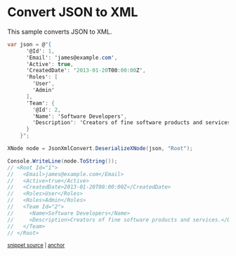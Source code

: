 # Convert JSON to XML

This sample converts JSON to XML.

<!-- snippet: ConvertJsonToXml -->
<a id='snippet-convertjsontoxml'></a>
```cs
var json = @"{
      '@Id': 1,
      'Email': 'james@example.com',
      'Active': true,
      'CreatedDate': '2013-01-20T00:00:00Z',
      'Roles': [
        'User',
        'Admin'
      ],
      'Team': {
        '@Id': 2,
        'Name': 'Software Developers',
        'Description': 'Creators of fine software products and services.'
      }
    }";

XNode node = JsonXmlConvert.DeserializeXNode(json, "Root");

Console.WriteLine(node.ToString());
// <Root Id="1">
//   <Email>james@example.com</Email>
//   <Active>true</Active>
//   <CreatedDate>2013-01-20T00:00:00Z</CreatedDate>
//   <Roles>User</Roles>
//   <Roles>Admin</Roles>
//   <Team Id="2">
//     <Name>Software Developers</Name>
//     <Description>Creators of fine software products and services.</Description>
//   </Team>
// </Root>
```
<sup><a href='/src/Tests/Documentation/Samples/Xml/ConvertJsonToXml.cs#L12-L45' title='Snippet source file'>snippet source</a> | <a href='#snippet-convertjsontoxml' title='Start of snippet'>anchor</a></sup>
<!-- endSnippet -->
